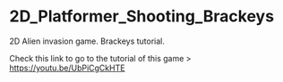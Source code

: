 # 2D_Platformer_Shooting_Brackeys
2D Alien invasion game. Brackeys tutorial.

Check this link to go to the tutorial of this game > https://youtu.be/UbPiCgCkHTE